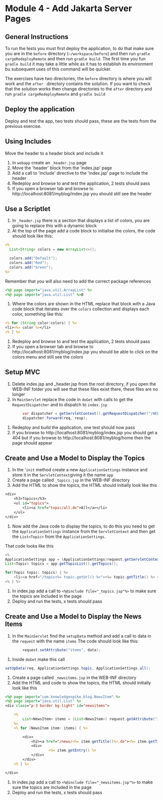 # Module 4 - Add Jakarta Server Pages

## General Instructions

To run the tests you must first deploy the application, to do that make sure you are in the `before` directory (`~/workspace/before`) and then run `gradle cargeRedeployRemote` and then run `gradle build`. The first time you fun `gradle build` it may take a little while as it has to establish its environment bu subsequent uses of this command will be quicker.

The exercises have two directories, the `before` directory is where you will work and the `after ` directory contains the solution. If you want to check that the solution works then change directories to the `after` directory and run `gradle cargeRedeployRemote` and `gradle build`

## Deploy the application

Deploy and test the app, two tests should pass, these are the tests from the previous exercise.

## Using Includes

Move the header to a header block and include it

1. In `webapp` create an `_header.jsp` page
1. Move the 'header' block from the 'index.jsp' page
1. Add a call to 'include' directive to the 'index.jsp' page to include the header
1. Redeploy and browse to and test the application, 2 tests should pass
1. If you open a browser tab and browse to http://localhost:8081/myblog/index.jsp you should still see the header

## Use a Scriptlet

1. In `_header.jsp` there is a section that displays a list of colors, you are going to replace this with a dynamic block
1. At the top of the page add a code block to initialise the colors, the code should look like this:
```jsp
<%
  List<String> colors = new ArrayList<>();

  colors.add("Default");
  colors.add("Red");
  colors.add("Green");
%>
``` 
Remember that you will also need to add the correct package references
```jsp
<%@ page import="java.util.ArrayList" %>
<%@ page import="java.util.List" %>Ø
```
1. Where the colors are shown in the HTML replace that block with a Java code block that iterates over the `colors` collection and displays each color, something like this:
```jsp
<% for (String color:colors) { %>
<li><%= color %></li>
<% } %>
```
1. Redeploy and browse to and test the application, 2 tests should pass
1. If you open a browser tab and browse to http://localhost:8081/myblog/index.jsp you should be able to click on the colors menu and still see the colors

## Setup MVC

1. Delete index.jsp and _header.jsp from the root directory, if you open the WEB-INF folder you will see that these files exist there, these files are no longer 
1. In `MainServlet` replace the code in `doGet` with calls to get the `RequestDispatcher` and to dispatch to `index.jsp`
```java
        var dispatcher = getServletContext().getRequestDispatcher("/WEB-INF/index.jsp");
        dispatcher.forward(req, resp);
```
1. Redeploy and build the application, one test should now pass
1. If you browse to http://localhost:8081/myblog/index.jsp you should get a 404 but if you browse to http://localhost:8081/myblog/home then the page should appear
## Create and Use a Model to Display the Topics

1. In the '`init` method create a new `ApplicationSettings` instance and store it in the `ServletContext`giving it the name `app`
1. Create a page called `_topics.jsp` in the WEB-INF directory
1. Add the HTML to show the topics, the HTML should initially look like this
```jsp
<div>
    <h3>Topics</h3>
    <ul id="topics">
        <li><a href="topic/all.do">All</a></li>
    </ul>
</div>
```
1. Now add the Java code to display the topics, to do this you need to get the `ApplicationSettings` instance from the `ServletContext` and then get the `List<Topic>` from the `ApplicationSettings`. 

That code looks like this
```java
<%
ApplicationSettings app = (ApplicationSettings)request.getServletContext().getAttribute("app");
List<Topic> topics = app.getTopicList().getTopics();

for(Topic topic: topics) { %>
    <li><a href="/topic<%= topic.getUrl() %>"><%= topic.getTitle() %> </a></li>
<% } %>
```
1. In index.jsp add a call to `<%@include file="_topics.jsp"%>` to make sure the topics are included in the page
1. Deploy and run the tests, x tests should pass

## Create and Use a Model to Display the News Items

1. In the `MainServlet` find the `setupData` method and add a call to data in the `request` with the name `items`
The code should look like this:
```java
        request.setAttribute("items", data);
```
1. Inside `doGet` make this call
```java
setUpData(req, ApplicationSettings.topic, ApplicationSettings.all);
```
1. Create a page called `_newsitems.jsp` in the WEB-INF directory
1. Add the HTML and code to show the topics, the HTML should initially look like this
```jsp
<%@ page import="com.knowledgespike.blog.NewsItem" %>
<%@ page import="java.util.List" %>
<div class="p-3 border bg-light" id="newsitems">

    <%
        List<NewsItem> items = (List<NewsItem>) request.getAttribute("items");
    %>
    <% for (NewsItem item: items) { %>

        <div>
            <h2><a href="/news/<%= item.getTitle()%>.do"><%= item.getTitle() %></a></h2>
            <div>
                    <%= item.getEntry() %>
            </div>
        </div>
    <% } %>

</div>
```
1. In index.jsp add a call to `<%@include file="_newsitems.jsp"%>` to make sure the topics are included in the page
1. Deploy and run the tests, x tests should pass